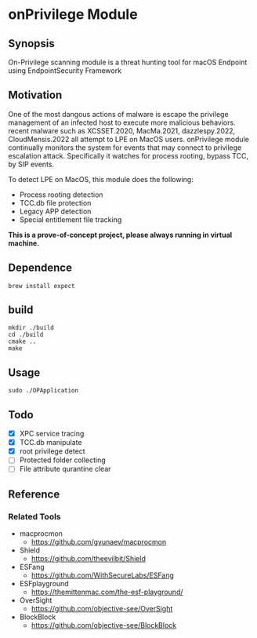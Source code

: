# onPrivilege Module

## Synopsis
On-Privilege scanning module is a threat hunting tool for macOS Endpoint using EndpointSecurity Framework

## Motivation
One of the most dangous actions of malware is escape the privilege management of an infected host to execute more malicious behaviors. recent malware such as XCSSET.2020, MacMa.2021, dazzlespy.2022, CloudMensis.2022 all attempt to LPE on MacOS users. onPrivilege module continually monitors the system for events that may connect to privilege escalation attack. Specifically it watches for process rooting, bypass TCC, by SIP events.

To detect LPE on MacOS, this module does the following:
- Process rooting detection
- TCC.db file protection
- Legacy APP detection
- Special entitlement file tracking

**This is a prove-of-concept project, please always running in virtual machine.**
## Dependence
`brew install expect`

## build
```
mkdir ./build
cd ./build
cmake ..
make
```
## Usage
`sudo ./OPApplication`

## Todo
- [x] XPC service tracing
- [x] TCC.db manipulate
- [x] root privilege detect
- [ ] Protected folder collecting
- [ ] File attribute qurantine clear 

## Reference
### Related Tools
- macprocmon
  - https://github.com/gyunaev/macprocmon
- Shield
  - https://github.com/theevilbit/Shield
- ESFang
  - https://github.com/WithSecureLabs/ESFang
- ESFplayground
  - https://themittenmac.com/the-esf-playground/
- OverSight
  - https://github.com/objective-see/OverSight
- BlockBlock
  - https://github.com/objective-see/BlockBlock
